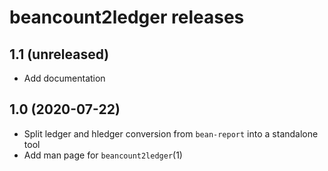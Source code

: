 # beancount2ledger releases

## 1.1 (unreleased)

* Add documentation

## 1.0 (2020-07-22)

* Split ledger and hledger conversion from `bean-report` into a standalone tool
* Add man page for `beancount2ledger`(1)

